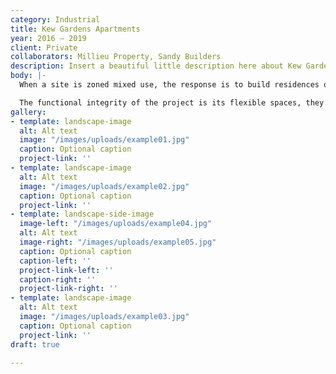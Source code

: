 ```yaml
---
category: Industrial
title: Kew Gardens Apartments
year: 2016 — 2019
client: Private
collaborators: Millieu Property, Sandy Builders
description: Insert a beautiful little description here about Kew Gardens Apartments.
body: |-
  When a site is zoned mixed use, the response is to build residences or commercial tenancies or some proportion of each type – this project allows for both uses to occur in the same space. A “flexible space”, complete with bathroom, kitchenette and storage is ready to accommodate a creative studio, a shop, an extension of the living area or even a car.

  The functional integrity of the project is its flexible spaces, they allow for multiple scenarios of work, live and socialising in the same space. The ground and first floor flexible spaces are ready to accommodate a creative studio, a shop, or extension of the living area.
gallery:
- template: landscape-image
  alt: Alt text
  image: "/images/uploads/example01.jpg"
  caption: Optional caption
  project-link: ''
- template: landscape-image
  alt: Alt text
  image: "/images/uploads/example02.jpg"
  caption: Optional caption
  project-link: ''
- template: landscape-side-image
  image-left: "/images/uploads/example04.jpg"
  alt: Alt text
  image-right: "/images/uploads/example05.jpg"
  caption: Optional caption
  caption-left: ''
  project-link-left: ''
  caption-right: ''
  project-link-right: ''
- template: landscape-image
  alt: Alt text
  image: "/images/uploads/example03.jpg"
  caption: Optional caption
  project-link: ''
draft: true

---
```

